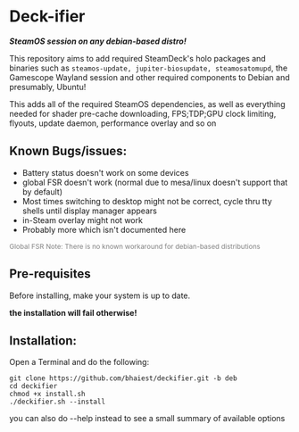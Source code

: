 # Deck-ifier

***SteamOS session on any debian-based distro!***

This repository aims to add required SteamDeck's holo packages and binaries such as `steamos-update, jupiter-biosupdate, steamosatomupd`, the Gamescope Wayland session and other required components to Debian and presumably, Ubuntu!

This adds all of the required SteamOS dependencies, as well as everything needed for shader pre-cache downloading, FPS;TDP;GPU clock limiting, flyouts, update daemon, performance overlay and so on

## Known Bugs/issues: 

- Battery status doesn't work on some devices
- global FSR doesn't work (normal due to mesa/linux doesn't support that by default)
- Most times switching to desktop might not be correct, cycle thru tty shells until display manager appears
- in-Steam overlay might not work
- Probably more which isn't documented here

<div style="font-size: 12px;color: grey;">
Global FSR Note:
There is no known workaround for debian-based distributions
</div>

<!-- old readme bugs list -->
<!-- currently i don't know how to enable battery status for laptops, global FSR doesn't work (intended behavior, since extra/mesa and core/linux kernel doesn't support that. You may install SteamOS3 mesa and linux-neptune later if you want to try it) -->

## Pre-requisites
Before installing, make your system is up to date.

**the installation will fail otherwise!**

## Installation:

Open a Terminal and do the following:
```
git clone https://github.com/bhaiest/deckifier.git -b deb
cd deckifier
chmod +x install.sh
./deckifier.sh --install
```
you can also do --help instead to see a small summary of available options

